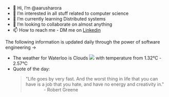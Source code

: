 - 👋 Hi, I’m @aarusharora
- 👀 I’m interested in all stuff related to computer science
- 🌱 I’m currently learning Distributed systems
- 💞️ I’m looking to collaborate on almost anything
- 📫 How to reach me - DM me on [Linkedin](https://www.linkedin.com/in/aarusharora789/)

The following information is updated daily through the power of software engineering ->
- The weather for Waterloo is Clouds ![](https://openweathermap.org/img/wn/04d.png) with temperature from 1.32℃ - 2.57℃
- Quote of the day:  
	> "Life goes by very fast. And the worst thing in life that you can have is a job that you hate, and have no energy and creativity in."  
	> &emsp;&emsp;&emsp;&emsp;- Robert Greene
